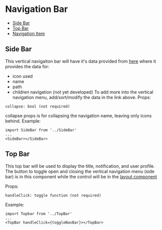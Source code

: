 # Navigation Bar
- [Side Bar](#side-bar)
- [Top Bar](#top-bar)
- [Navigation Item](./navigation_item/)

## Side Bar
This vertical navigaiton bar will have it's data provided from [here](../../router/List.js) where it provides the data for:
- icon used
- name
- path
- children navigation (not yet developed)
To add more into the vertical navigation menu, add/sort/modify the data in the link above.
Props:
```
collapse: bool (not required)
```
collapse props is for collapsing the navigation name, leaving only icons behind.
Example:
```
import SideBar from '../SideBar'
...
<SideBar></SideBar>
```

## Top Bar
This top bar will be used to display the title, notification, and user profile. The button to toggle open and closing the vertical navigation menu (side bar) is in this component while the control will be in the [layout component](../../layout/)

Props:
```
handleClick: toggle function (not required)
```

Example: 
```
import Topbar from '../TopBar'
...
<TopBar handleClick={toggleNavBar}></TopBar>
```